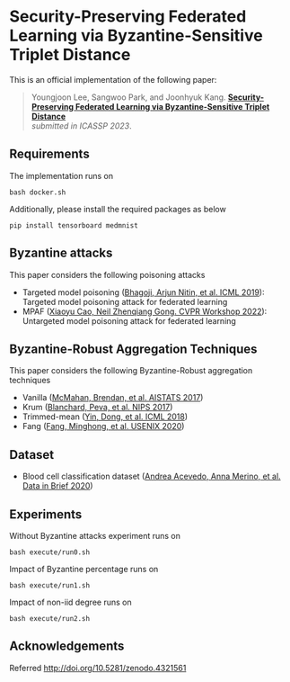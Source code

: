 # Security-Preserving Federated Learning via Byzantine-Sensitive Triplet Distance

This is an official implementation of the following paper:
> Youngjoon Lee, Sangwoo Park, and Joonhyuk Kang.
**[Security-Preserving Federated Learning via Byzantine-Sensitive Triplet Distance](https://arxiv.org/abs/2210.16519)**  
_submitted in ICASSP 2023_.

## Requirements
The implementation runs on

```bash docker.sh```

Additionally, please install the required packages as below

```pip install tensorboard medmnist```

## Byzantine attacks
This paper considers the following poisoning attacks
- Targeted model poisoning ([Bhagoji, Arjun Nitin, et al. ICML 2019](https://arxiv.org/abs/1811.12470)): Targeted model poisoning attack for federated learning
- MPAF ([Xiaoyu Cao, Neil Zhenqiang Gong. CVPR Workshop 2022](https://arxiv.org/abs/2203.08669)): Untargeted model poisoning attack for federated learning

## Byzantine-Robust Aggregation Techniques
This paper considers the following Byzantine-Robust aggregation techniques
- Vanilla ([McMahan, Brendan, et al. AISTATS 2017](http://proceedings.mlr.press/v54/mcmahan17a?ref=https://githubhelp.com))
- Krum ([Blanchard, Peva, et al. NIPS 2017](https://proceedings.neurips.cc/paper/2017/hash/f4b9ec30ad9f68f89b29639786cb62ef-Abstract.html))
- Trimmed-mean ([Yin, Dong, et al. ICML 2018](https://proceedings.mlr.press/v80/yin18a))
- Fang ([Fang, Minghong, et al. USENIX 2020](https://arxiv.org/abs/1911.11815))

## Dataset
- Blood cell classification dataset ([Andrea Acevedo, Anna Merino, et al. Data in Brief 2020](https://www.sciencedirect.com/science/article/pii/S2352340920303681))

## Experiments
Without Byzantine attacks experiment runs on

```bash execute/run0.sh```

Impact of Byzantine percentage runs on

```bash execute/run1.sh```

Impact of non-iid degree runs on

```bash execute/run2.sh```

## Acknowledgements
Referred http://doi.org/10.5281/zenodo.4321561
